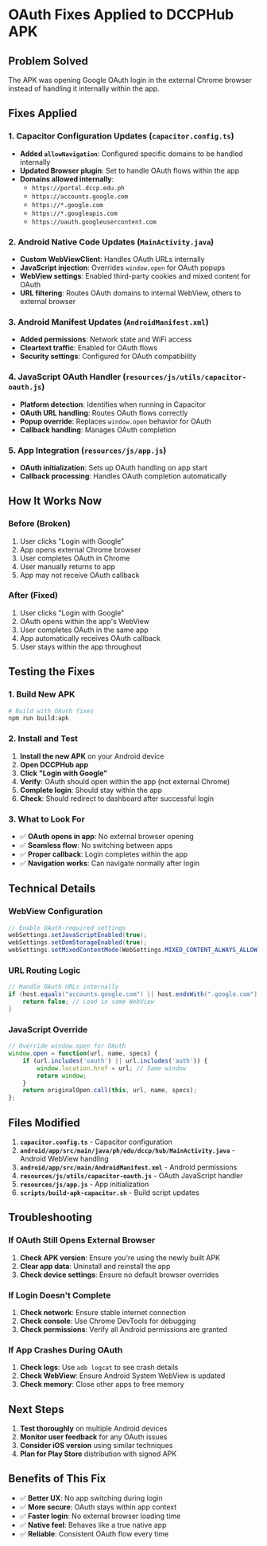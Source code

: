 # OAuth Fixes Applied to DCCPHub APK

## Problem Solved
The APK was opening Google OAuth login in the external Chrome browser instead of handling it internally within the app.

## Fixes Applied

### 1. Capacitor Configuration Updates (`capacitor.config.ts`)
- **Added `allowNavigation`**: Configured specific domains to be handled internally
- **Updated Browser plugin**: Set to handle OAuth flows within the app
- **Domains allowed internally**:
  - `https://portal.dccp.edu.ph`
  - `https://accounts.google.com`
  - `https://*.google.com`
  - `https://*.googleapis.com`
  - `https://oauth.googleusercontent.com`

### 2. Android Native Code Updates (`MainActivity.java`)
- **Custom WebViewClient**: Handles OAuth URLs internally
- **JavaScript injection**: Overrides `window.open` for OAuth popups
- **WebView settings**: Enabled third-party cookies and mixed content for OAuth
- **URL filtering**: Routes OAuth domains to internal WebView, others to external browser

### 3. Android Manifest Updates (`AndroidManifest.xml`)
- **Added permissions**: Network state and WiFi access
- **Cleartext traffic**: Enabled for OAuth flows
- **Security settings**: Configured for OAuth compatibility

### 4. JavaScript OAuth Handler (`resources/js/utils/capacitor-oauth.js`)
- **Platform detection**: Identifies when running in Capacitor
- **OAuth URL handling**: Routes OAuth flows correctly
- **Popup override**: Replaces `window.open` behavior for OAuth
- **Callback handling**: Manages OAuth completion

### 5. App Integration (`resources/js/app.js`)
- **OAuth initialization**: Sets up OAuth handling on app start
- **Callback processing**: Handles OAuth completion automatically

## How It Works Now

### Before (Broken)
1. User clicks "Login with Google"
2. App opens external Chrome browser
3. User completes OAuth in Chrome
4. User manually returns to app
5. App may not receive OAuth callback

### After (Fixed)
1. User clicks "Login with Google"
2. OAuth opens within the app's WebView
3. User completes OAuth in the same app
4. App automatically receives OAuth callback
5. User stays within the app throughout

## Testing the Fixes

### 1. Build New APK
```bash
# Build with OAuth fixes
npm run build:apk
```

### 2. Install and Test
1. **Install the new APK** on your Android device
2. **Open DCCPHub app**
3. **Click "Login with Google"**
4. **Verify**: OAuth should open within the app (not external Chrome)
5. **Complete login**: Should stay within the app
6. **Check**: Should redirect to dashboard after successful login

### 3. What to Look For
- ✅ **OAuth opens in app**: No external browser opening
- ✅ **Seamless flow**: No switching between apps
- ✅ **Proper callback**: Login completes within the app
- ✅ **Navigation works**: Can navigate normally after login

## Technical Details

### WebView Configuration
```java
// Enable OAuth-required settings
webSettings.setJavaScriptEnabled(true);
webSettings.setDomStorageEnabled(true);
webSettings.setMixedContentMode(WebSettings.MIXED_CONTENT_ALWAYS_ALLOW);
```

### URL Routing Logic
```java
// Handle OAuth URLs internally
if (host.equals("accounts.google.com") || host.endsWith(".google.com")) {
    return false; // Load in same WebView
}
```

### JavaScript Override
```javascript
// Override window.open for OAuth
window.open = function(url, name, specs) {
    if (url.includes('oauth') || url.includes('auth')) {
        window.location.href = url; // Same window
        return window;
    }
    return originalOpen.call(this, url, name, specs);
};
```

## Files Modified

1. **`capacitor.config.ts`** - Capacitor configuration
2. **`android/app/src/main/java/ph/edu/dccp/hub/MainActivity.java`** - Android WebView handling
3. **`android/app/src/main/AndroidManifest.xml`** - Android permissions
4. **`resources/js/utils/capacitor-oauth.js`** - OAuth JavaScript handler
5. **`resources/js/app.js`** - App initialization
6. **`scripts/build-apk-capacitor.sh`** - Build script updates

## Troubleshooting

### If OAuth Still Opens External Browser
1. **Check APK version**: Ensure you're using the newly built APK
2. **Clear app data**: Uninstall and reinstall the app
3. **Check device settings**: Ensure no default browser overrides

### If Login Doesn't Complete
1. **Check network**: Ensure stable internet connection
2. **Check console**: Use Chrome DevTools for debugging
3. **Check permissions**: Verify all Android permissions are granted

### If App Crashes During OAuth
1. **Check logs**: Use `adb logcat` to see crash details
2. **Check WebView**: Ensure Android System WebView is updated
3. **Check memory**: Close other apps to free memory

## Next Steps

1. **Test thoroughly** on multiple Android devices
2. **Monitor user feedback** for any OAuth issues
3. **Consider iOS version** using similar techniques
4. **Plan for Play Store** distribution with signed APK

## Benefits of This Fix

- ✅ **Better UX**: No app switching during login
- ✅ **More secure**: OAuth stays within app context
- ✅ **Faster login**: No external browser loading time
- ✅ **Native feel**: Behaves like a true native app
- ✅ **Reliable**: Consistent OAuth flow every time
